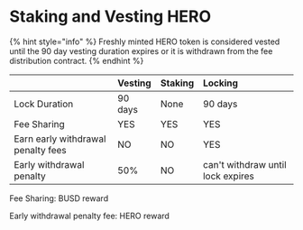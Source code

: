 # Staking and Vesting HERO

{% hint style="info" %}
Freshly minted HERO token is considered vested until the 90 day vesting duration expires or it is withdrawn from the fee distribution contract.
{% endhint %}

|  | Vesting | Staking | Locking |
| :--- | :--- | :--- | :--- |
| Lock Duration | 90 days | None | 90 days |
| Fee Sharing | YES | YES | YES |
| Earn early withdrawal penalty fees | NO | NO | YES |
| Early withdrawal penalty | 50% | NO | can't withdraw until lock expires |

Fee Sharing: BUSD reward

Early withdrawal penalty fee: HERO reward

